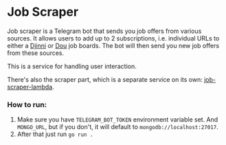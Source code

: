 # Job Scraper

Job scraper is a Telegram bot that sends you job offers from various sources.
It allows users to add up to 2 subscriptions, i.e. individual URLs to either a [Djinni](https://djinni.co) or
[Dou](https://jobs.dou.ua) job boards. The bot will then send you new job offers from these sources.

This is a service for handling user interaction.

There's also the scraper part, which is a separate service on its own:
[job-scraper-lambda](https://github.com/sirkostya009/job-scraper-lambda).

### How to run:
1. Make sure you have `TELEGRAM_BOT_TOKEN` environment variable set. And `MONGO_URL`, but if you don't, it will default
to `mongodb://localhost:27017`.
2. After that just run `go run .`

